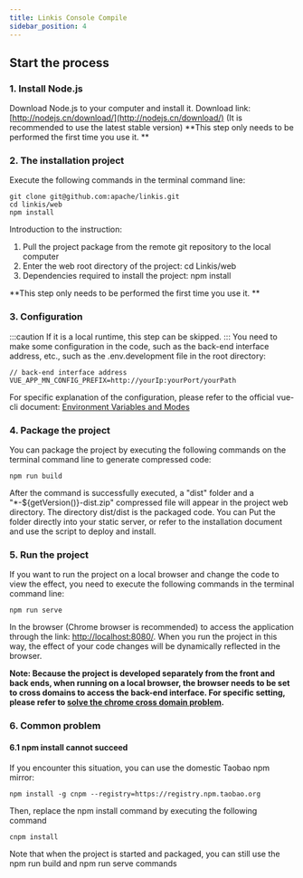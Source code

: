```yaml
---
title: Linkis Console Compile
sidebar_position: 4
---
```


## Start the process

### 1. Install Node.js
Download Node.js to your computer and install it. Download link: [http://nodejs.cn/download/](http://nodejs.cn/download/) (It is recommended to use the latest stable version)
**This step only needs to be performed the first time you use it. **

### 2. The installation project
Execute the following commands in the terminal command line:

```
git clone git@github.com:apache/linkis.git
cd linkis/web
npm install
```

Introduction to the instruction:
1. Pull the project package from the remote git repository to the local computer
2. Enter the web root directory of the project: cd Linkis/web
3. Dependencies required to install the project: npm install

**This step only needs to be performed the first time you use it. **

### 3. Configuration
:::caution
If it is a local runtime, this step can be skipped.
:::
You need to make some configuration in the code, such as the back-end interface address, etc., such as the .env.development file in the root directory:

```
// back-end interface address
VUE_APP_MN_CONFIG_PREFIX=http://yourIp:yourPort/yourPath
```

For specific explanation of the configuration, please refer to the official vue-cli document: [Environment Variables and Modes](https://cli.vuejs.org/zh/guide/mode-and-env.html#%E7%8E%AF%E5%A2%83%E5%8F%98%E9%87%8F%E5%92%8C%E6%A8%A1%E5%BC%8F)

### 4. Package the project
You can package the project by executing the following commands on the terminal command line to generate compressed code:

```
npm run build
```

After the command is successfully executed, a "dist" folder and a "*-${getVersion()}-dist.zip" compressed file will appear in the project web directory. The directory dist/dist is the packaged code. You can Put the folder directly into your static server, or refer to the installation document and use the script to deploy and install.

### 5. Run the project
If you want to run the project on a local browser and change the code to view the effect, you need to execute the following commands in the terminal command line:

```
npm run serve
```

In the browser (Chrome browser is recommended) to access the application through the link: [http://localhost:8080/](http://localhost:8080/).
When you run the project in this way, the effect of your code changes will be dynamically reflected in the browser.

**Note: Because the project is developed separately from the front and back ends, when running on a local browser, the browser needs to be set to cross domains to access the back-end interface. For specific setting, please refer to [solve the chrome cross domain problem](https://www.jianshu.com/p/56b1e01e6b6a).**


### 6. Common problem

#### 6.1 npm install cannot succeed
If you encounter this situation, you can use the domestic Taobao npm mirror:

```
npm install -g cnpm --registry=https://registry.npm.taobao.org
```

Then, replace the npm install command by executing the following command

```
cnpm install
```

Note that when the project is started and packaged, you can still use the npm run build and npm run serve commands